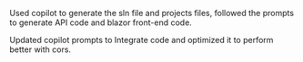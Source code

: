 Used copilot to generate the sln file and projects files, followed the prompts to generate API code and blazor front-end code.

Updated copilot prompts to Integrate code and optimized it to perform better with cors.